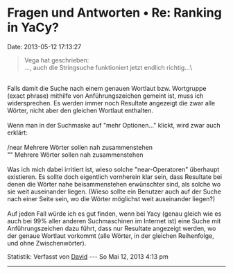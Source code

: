 Fragen und Antworten • Re: Ranking in YaCy?
===========================================

Date: 2013-05-12 17:13:27

> <div>
>
> Vega hat geschrieben:\
> \..., auch die Stringsuche funktioniert jetzt endlich richtig\...\
>
> </div>

\
Falls damit die Suche nach einem genauen Wortlaut bzw. Wortgruppe (exact
phrase) mithilfe von Anführungszeichen gemeint ist, muss ich
widersprechen. Es werden immer noch Resultate angezeigt die zwar alle
Wörter, nicht aber den gleichen Wortlaut enthalten.\
\
Wenn man in der Suchmaske auf \"mehr Optionen\...\" klickt, wird zwar
auch erklärt:\
\
/near Mehrere Wörter sollen nah zusammenstehen\
\"\" Mehrere Wörter sollen nah zusammenstehen\
\
Was ich mich dabei irritiert ist, wieso solche \"near-Operatoren\"
überhaupt existieren. Es sollte doch eigentlich vornherein klar sein,
dass Resultate bei denen die Wörter nahe beisammenstehen erwünschter
sind, als solche wo sie weit auseinander liegen. (Wieso sollte ein
Benutzer auch auf der Suche nach einer Seite sein, wo die Wörter
möglichst weit auseinander liegen?)\
\
Auf jeden Fall würde ich es gut finden, wenn bei Yacy (genau gleich wie
es auch bei 99% aller anderen Suchmaschinen im Internet ist) eine Suche
mit Anführungszeichen dazu führt, dass nur Resultate angezeigt werden,
wo der genaue Wortlaut vorkommt (alle Wörter, in der gleichen
Reihenfolge, und ohne Zwischenwörter).

Statistik: Verfasst von
[David](http://forum.yacy-websuche.de/memberlist.php?mode=viewprofile&u=8887)
--- So Mai 12, 2013 4:13 pm

------------------------------------------------------------------------
